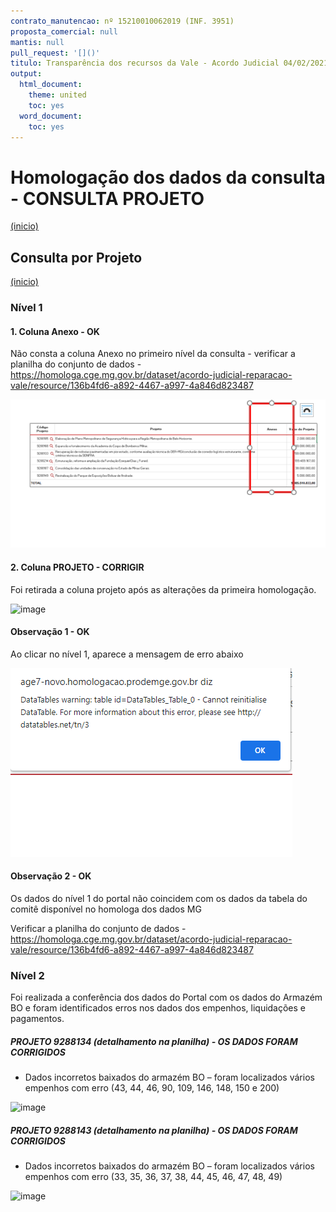 ```yaml
---
contrato_manutencao: nº 15210010062019 (INF. 3951)
proposta_comercial: null
mantis: null
pull_request: '[]()'
titulo: Transparência dos recursos da Vale - Acordo Judicial 04/02/2021
output:
  html_document:
    theme: united
    toc: yes
  word_document:
    toc: yes
---
```


# Homologação dos dados da consulta - CONSULTA PROJETO
<a href="#top">(inicio)</a>

<div class="alert alert-warning">

## Consulta por Projeto
<a href="#top">(inicio)</a>

### Nível 1

  
#### 1. Coluna Anexo - OK
  
Não consta a coluna Anexo no primeiro nível da consulta - verificar a planilha do conjunto de dados - https://homologa.cge.mg.gov.br/dataset/acordo-judicial-reparacao-vale/resource/136b4fd6-a892-4467-a997-4a846d823487

![](static/imagens/tela_nivel_projeto.png)


#### 2. Coluna PROJETO - CORRIGIR
  
Foi retirada a coluna projeto após as alterações da primeira homologação.
  
  ![image](https://user-images.githubusercontent.com/52920939/167872239-3bbee479-41e6-40ff-98c4-910a84427bcb.png)

  
#### Observação 1 - OK

Ao clicar no nível 1, aparece a mensagem de erro abaixo

![](static/imagens/erro_nivel_projeto.png)

#### Observação 2 - OK
  
Os dados do nível 1 do portal não coincidem com os dados da tabela do comitê disponível no homologa dos dados MG

Verificar a planilha do conjunto de dados - https://homologa.cge.mg.gov.br/dataset/acordo-judicial-reparacao-vale/resource/136b4fd6-a892-4467-a997-4a846d823487
  
### Nível 2  
  

Foi realizada a conferência dos dados do Portal com os dados do Armazém BO e foram identificados erros nos dados dos empenhos, liquidações e pagamentos.

##### PROJETO 9288134 (detalhamento na planilha) - OS DADOS FORAM CORRIGIDOS

- Dados incorretos baixados do armazém BO – foram localizados vários empenhos com erro (43, 44, 46, 90, 109, 146, 148, 150 e 200)
  
![image](https://user-images.githubusercontent.com/52920939/166936650-f6e90203-1cad-4f09-8dce-3f657e7c2240.png)


##### PROJETO 9288143 (detalhamento na planilha) - OS DADOS FORAM CORRIGIDOS
- Dados incorretos baixados do armazém BO – foram localizados vários empenhos com erro (33, 35, 36, 37, 38, 44, 45, 46, 47, 48, 49)
  
![image](https://user-images.githubusercontent.com/52920939/166936683-f0cbdcbc-0f27-4e4c-b89f-7e9604c75cc2.png)
